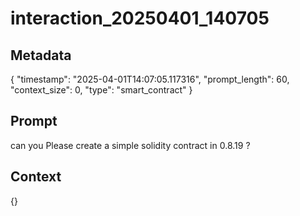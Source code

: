 # interaction_20250401_140705

## Metadata
{
  "timestamp": "2025-04-01T14:07:05.117316",
  "prompt_length": 60,
  "context_size": 0,
  "type": "smart_contract"
}

## Prompt
can you Please create a simple solidity contract in 0.8.19 ?

## Context
{}
